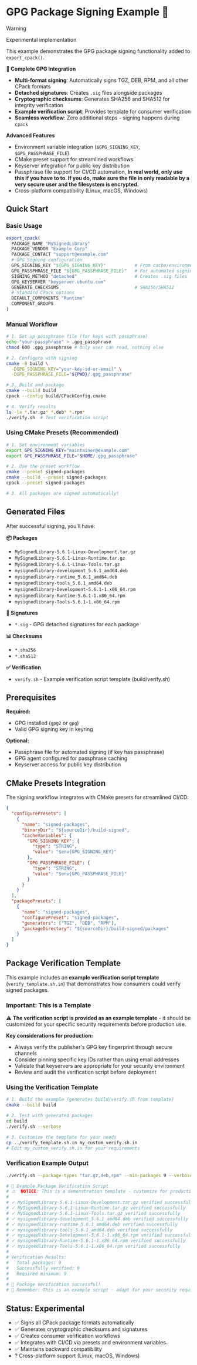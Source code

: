 # GPG Package Signing Example 🔐

> [!WARNING]
> Experimental implementation

This example demonstrates the GPG package signing functionality added to `export_cpack()`.

**🎯 Complete GPG Integration**
- **Multi-format signing**: Automatically signs TGZ, DEB, RPM, and all other CPack formats
- **Detached signatures**: Creates `.sig` files alongside packages
- **Cryptographic checksums**: Generates SHA256 and SHA512 for integrity verification
- **Example verification script**: Provides template for consumer verification
- **Seamless workflow**: Zero additional steps - signing happens during `cpack`

**Advanced Features**
- Environment variable integration (`$GPG_SIGNING_KEY`, `$GPG_PASSPHRASE_FILE`)
- CMake preset support for streamlined workflows
- Keyserver integration for public key distribution
- Passphrase file support for CI/CD automation, **In real world, only use this if you have to to. If you do, make sure the file in only readable by a very secure user and the filesystem is encrypted.**
- Cross-platform compatibility (Linux, macOS, Windows)

## Quick Start

### Basic Usage
```cmake
export_cpack(
  PACKAGE_NAME "MySignedLibrary"
  PACKAGE_VENDOR "Example Corp" 
  PACKAGE_CONTACT "support@example.com"
  # GPG Signing configuration
  GPG_SIGNING_KEY "${GPG_SIGNING_KEY}"           # From cache/environment
  GPG_PASSPHRASE_FILE "${GPG_PASSPHRASE_FILE}"   # For automated signing
  SIGNING_METHOD "detached"                      # Creates .sig files
  GPG_KEYSERVER "keyserver.ubuntu.com"
  GENERATE_CHECKSUMS                             # SHA256/SHA512
  # Standard CPack options
  DEFAULT_COMPONENTS "Runtime"
  COMPONENT_GROUPS
)
```

### Manual Workflow
```bash
# 1. Set up passphrase file (for keys with passphrase)
echo "your-passphrase" > .gpg_passphrase
chmod 600 .gpg_passphrase # Only user can read, nothing else

# 2. Configure with signing
cmake -B build \
  -DGPG_SIGNING_KEY="your-key-id-or-email" \
  -DGPG_PASSPHRASE_FILE="${PWD}/.gpg_passphrase"

# 3. Build and package
cmake --build build
cpack --config build/CPackConfig.cmake

# 4. Verify results
ls -la *.tar.gz* *.deb* *.rpm*
./verify.sh  # Test verification script
```

### Using CMake Presets (Recommended)
```bash
# 1. Set environment variables
export GPG_SIGNING_KEY="maintainer@example.com"
export GPG_PASSPHRASE_FILE="$HOME/.gpg_passphrase"

# 2. Use the preset workflow
cmake --preset signed-packages
cmake --build --preset signed-packages
cpack --preset signed-packages

# 3. All packages are signed automatically!
```

## Generated Files

After successful signing, you'll have:

**📦 Packages**
- `MySignedLibrary-5.6.1-Linux-Development.tar.gz`
- `MySignedLibrary-5.6.1-Linux-Runtime.tar.gz` 
- `MySignedLibrary-5.6.1-Linux-Tools.tar.gz`
- `mysignedlibrary-development_5.6.1_amd64.deb`
- `mysignedlibrary-runtime_5.6.1_amd64.deb`
- `mysignedlibrary-tools_5.6.1_amd64.deb`
- `mysignedlibrary-Development-5.6.1-1.x86_64.rpm`
- `mysignedlibrary-Runtime-5.6.1-1.x86_64.rpm` 
- `mysignedlibrary-Tools-5.6.1-1.x86_64.rpm`

**🔐 Signatures**  
- `*.sig` - GPG detached signatures for each package

**📊 Checksums**
- `*.sha256`
- `*.sha512`

**✅ Verification**
- `verify.sh` - Example verification script template (build/verify.sh)

## Prerequisites

**Required:**
- GPG installed (`gpg2` or `gpg`)
- Valid GPG signing key in keyring

**Optional:**
- Passphrase file for automated signing (if key has passphrase)
- GPG agent configured for passphrase caching
- Keyserver access for public key distribution

## CMake Presets Integration

The signing workflow integrates with CMake presets for streamlined CI/CD:

```json
{
  "configurePresets": [
    {
      "name": "signed-packages",
      "binaryDir": "${sourceDir}/build-signed", 
      "cacheVariables": {
        "GPG_SIGNING_KEY": {
          "type": "STRING",
          "value": "$env{GPG_SIGNING_KEY}"
        },
        "GPG_PASSPHRASE_FILE": {
          "type": "STRING", 
          "value": "$env{GPG_PASSPHRASE_FILE}"
        }
      }
    }
  ],
  "packagePresets": [
    {
      "name": "signed-packages",
      "configurePreset": "signed-packages",
      "generators": ["TGZ", "DEB", "RPM"],
      "packageDirectory": "${sourceDir}/build-signed/packages"
    }
  ]
}
```

## Package Verification Template

This example includes an **example verification script template** (`verify_template.sh.in`) that demonstrates how consumers could verify signed packages.

### Important: This is a Template

⚠️ **The verification script is provided as an example template** - it should be customized for your specific security requirements before production use.

**Key considerations for production:**
- Always verify the publisher's GPG key fingerprint through secure channels
- Consider pinning specific key IDs rather than using email addresses  
- Validate that keyservers are appropriate for your security environment
- Review and audit the verification script before deployment

### Using the Verification Template

```bash
# 1. Build the example (generates build/verify.sh from template)
cmake --build build

# 2. Test with generated packages
cd build
./verify.sh --verbose

# 3. Customize the template for your needs
cp ../verify_template.sh.in my_custom_verify.sh.in
# Edit my_custom_verify.sh.in for your requirements
```

### Verification Example Output

```bash
./verify.sh --package-types "tar.gz,deb,rpm" --min-packages 9 --verbose

# 🔐 Example Package Verification Script
# ⚠️  NOTICE: This is a demonstration template - customize for production use!
#
# ✓ MySignedLibrary-5.6.1-Linux-Development.tar.gz verified successfully
# ✓ MySignedLibrary-5.6.1-Linux-Runtime.tar.gz verified successfully
# ✓ MySignedLibrary-5.6.1-Linux-Tools.tar.gz verified successfully
# ✓ mysignedlibrary-development_5.6.1_amd64.deb verified successfully
# ✓ mysignedlibrary-runtime_5.6.1_amd64.deb verified successfully
# ✓ mysignedlibrary-tools_5.6.1_amd64.deb verified successfully
# ✓ mysignedlibrary-Development-5.6.1-1.x86_64.rpm verified successfully
# ✓ mysignedlibrary-Runtime-5.6.1-1.x86_64.rpm verified successfully
# ✓ mysignedlibrary-Tools-5.6.1-1.x86_64.rpm verified successfully
#
# Verification Results:
#   Total packages: 9
#   Successfully verified: 9
#   Required minimum: 9
#
# 🎉 Package verification successful!
# 📝 Remember: This is an example script - adapt for your security requirements
```

## Status: Experimental

- ✅ Signs all CPack package formats automatically
- ✅ Generates cryptographic checksums and signatures
- ✅ Creates consumer verification workflows
- ✅ Integrates with CI/CD via presets and environment variables
- ✅ Maintains backward compatibility
- ? Cross-platform support (Linux, macOS, Windows)